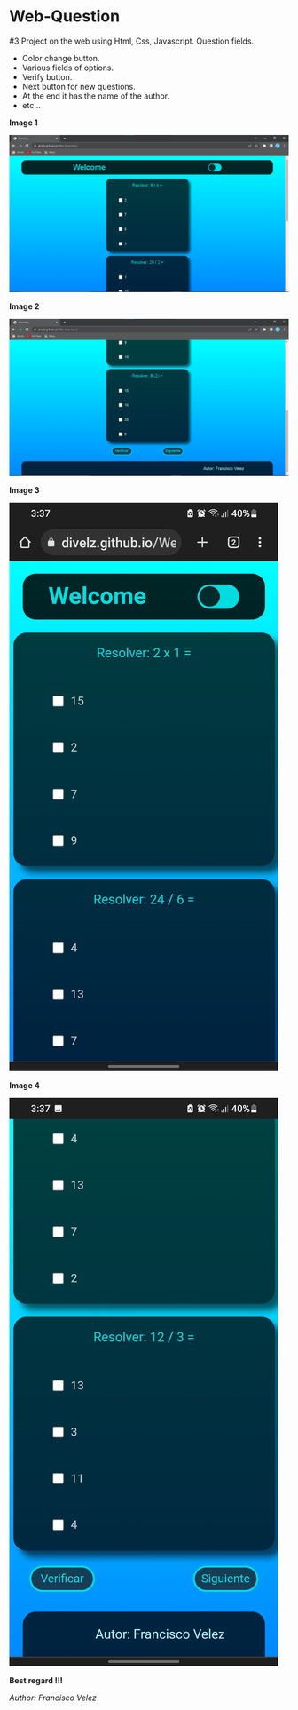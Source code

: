# Web-Question

#3 Project on the web using Html, Css, Javascript. Question fields.

* Color change button.
* Various fields of options.
* Verify button.
* Next button for new questions.
* At the end it has the name of the author.
* etc...

**Image 1**

![Image from the website](./images/Image1.png)

**Image 2**

![Image from the website](./images/Image2.png)

**Image 3**

![Image from the website](./images/Image3.jpg)

**Image 4**

![Image from the website](./images/Image4.jpg)


<!-- link: [Go to the website.](https://divelz.github.io/Web-Question/) -->

**Best regard !!!**

<cite>Author: Francisco Velez</cite>
